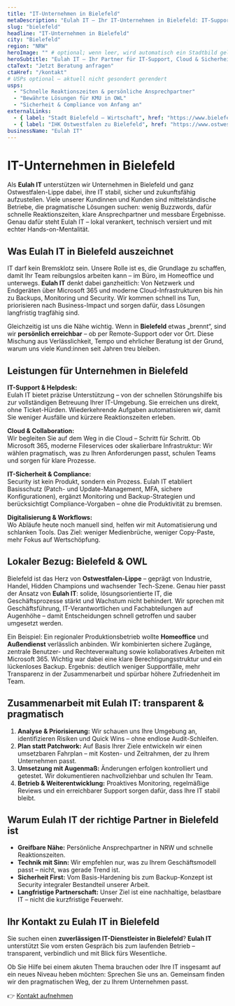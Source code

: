 ```yaml
---
title: "IT-Unternehmen in Bielefeld"
metaDescription: "Eulah IT – Ihr IT-Unternehmen in Bielefeld: IT-Support, Cloud & IT-Sicherheit für KMU in Ostwestfalen-Lippe."
slug: "bielefeld"
headline: "IT-Unternehmen in Bielefeld"
city: "Bielefeld"
region: "NRW"
heroImage: "" # optional; wenn leer, wird automatisch ein Stadtbild geladen
heroSubtitle: "Eulah IT – Ihr Partner für IT-Support, Cloud & Sicherheit in Ostwestfalen-Lippe."
ctaText: "Jetzt Beratung anfragen"
ctaHref: "/kontakt"
# USPs optional – aktuell nicht gesondert gerendert
usps:
  - "Schnelle Reaktionszeiten & persönliche Ansprechpartner"
  - "Bewährte Lösungen für KMU in OWL"
  - "Sicherheit & Compliance von Anfang an"
externalLinks:
  - { label: "Stadt Bielefeld – Wirtschaft", href: "https://www.bielefeld.de" }
  - { label: "IHK Ostwestfalen zu Bielefeld", href: "https://www.ostwestfalen.ihk.de" }
businessName: "Eulah IT"
---
```


# IT-Unternehmen in Bielefeld

Als **Eulah IT** unterstützen wir Unternehmen in Bielefeld und ganz Ostwestfalen-Lippe dabei, ihre IT stabil, sicher und zukunftsfähig aufzustellen. Viele unserer Kundinnen und Kunden sind mittelständische Betriebe, die pragmatische Lösungen suchen: wenig Buzzwords, dafür schnelle Reaktionszeiten, klare Ansprechpartner und messbare Ergebnisse. Genau dafür steht Eulah IT – lokal verankert, technisch versiert und mit echter Hands-on-Mentalität.

## Was Eulah IT in Bielefeld auszeichnet

IT darf kein Bremsklotz sein. Unsere Rolle ist es, die Grundlage zu schaffen, damit Ihr Team reibungslos arbeiten kann – im Büro, im Homeoffice und unterwegs. **Eulah IT** denkt dabei ganzheitlich: Von Netzwerk und Endgeräten über Microsoft 365 und moderne Cloud-Infrastrukturen bis hin zu Backups, Monitoring und Security. Wir kommen schnell ins Tun, priorisieren nach Business-Impact und sorgen dafür, dass Lösungen langfristig tragfähig sind.  

Gleichzeitig ist uns die Nähe wichtig. Wenn in **Bielefeld** etwas „brennt“, sind wir **persönlich erreichbar** – ob per Remote-Support oder vor Ort. Diese Mischung aus Verlässlichkeit, Tempo und ehrlicher Beratung ist der Grund, warum uns viele Kund:innen seit Jahren treu bleiben.

## Leistungen für Unternehmen in Bielefeld

**IT-Support & Helpdesk:**  
Eulah IT bietet präzise Unterstützung – von der schnellen Störungshilfe bis zur vollständigen Betreuung Ihrer IT-Umgebung. Sie erreichen uns direkt, ohne Ticket-Hürden. Wiederkehrende Aufgaben automatisieren wir, damit Sie weniger Ausfälle und kürzere Reaktionszeiten erleben.

**Cloud & Collaboration:**  
Wir begleiten Sie auf dem Weg in die Cloud – Schritt für Schritt. Ob Microsoft 365, moderne Fileservices oder skalierbare Infrastruktur: Wir wählen pragmatisch, was zu Ihren Anforderungen passt, schulen Teams und sorgen für klare Prozesse.

**IT-Sicherheit & Compliance:**  
Security ist kein Produkt, sondern ein Prozess. Eulah IT etabliert Basisschutz (Patch- und Update-Management, MFA, sichere Konfigurationen), ergänzt Monitoring und Backup-Strategien und berücksichtigt Compliance-Vorgaben – ohne die Produktivität zu bremsen.

**Digitalisierung & Workflows:**  
Wo Abläufe heute noch manuell sind, helfen wir mit Automatisierung und schlanken Tools. Das Ziel: weniger Medienbrüche, weniger Copy-Paste, mehr Fokus auf Wertschöpfung.

## Lokaler Bezug: Bielefeld & OWL

Bielefeld ist das Herz von **Ostwestfalen-Lippe** – geprägt von Industrie, Handel, Hidden Champions und wachsender Tech-Szene. Genau hier passt der Ansatz von **Eulah IT**: solide, lösungsorientierte IT, die Geschäftsprozesse stärkt und Wachstum nicht behindert. Wir sprechen mit Geschäftsführung, IT-Verantwortlichen und Fachabteilungen auf Augenhöhe – damit Entscheidungen schnell getroffen und sauber umgesetzt werden.

Ein Beispiel: Ein regionaler Produktionsbetrieb wollte **Homeoffice** und **Außendienst** verlässlich anbinden. Wir kombinierten sichere Zugänge, zentrale Benutzer- und Rechteverwaltung sowie kollaboratives Arbeiten mit Microsoft 365. Wichtig war dabei eine klare Berechtigungsstruktur und ein lückenloses Backup. Ergebnis: deutlich weniger Supportfälle, mehr Transparenz in der Zusammenarbeit und spürbar höhere Zufriedenheit im Team.

## Zusammenarbeit mit Eulah IT: transparent & pragmatisch

1. **Analyse & Priorisierung:** Wir schauen uns Ihre Umgebung an, identifizieren Risiken und Quick Wins – ohne endlose Audit-Schleifen.  
2. **Plan statt Patchwork:** Auf Basis Ihrer Ziele entwickeln wir einen umsetzbaren Fahrplan – mit Kosten- und Zeitrahmen, der zu Ihrem Unternehmen passt.  
3. **Umsetzung mit Augenmaß:** Änderungen erfolgen kontrolliert und getestet. Wir dokumentieren nachvollziehbar und schulen Ihr Team.  
4. **Betrieb & Weiterentwicklung:** Proaktives Monitoring, regelmäßige Reviews und ein erreichbarer Support sorgen dafür, dass Ihre IT stabil bleibt.

## Warum Eulah IT der richtige Partner in Bielefeld ist

- **Greifbare Nähe:** Persönliche Ansprechpartner in NRW und schnelle Reaktionszeiten.  
- **Technik mit Sinn:** Wir empfehlen nur, was zu Ihrem Geschäftsmodell passt – nicht, was gerade Trend ist.  
- **Sicherheit First:** Vom Basis-Hardening bis zum Backup-Konzept ist Security integraler Bestandteil unserer Arbeit.  
- **Langfristige Partnerschaft:** Unser Ziel ist eine nachhaltige, belastbare IT – nicht die kurzfristige Feuerwehr.

## Ihr Kontakt zu Eulah IT in Bielefeld

Sie suchen einen **zuverlässigen IT-Dienstleister in Bielefeld**? **Eulah IT** unterstützt Sie vom ersten Gespräch bis zum laufenden Betrieb – transparent, verbindlich und mit Blick fürs Wesentliche.  

Ob Sie Hilfe bei einem akuten Thema brauchen oder Ihre IT insgesamt auf ein neues Niveau heben möchten: Sprechen Sie uns an. Gemeinsam finden wir den pragmatischen Weg, der zu Ihrem Unternehmen passt.  

👉 [Kontakt aufnehmen](/kontakt)
